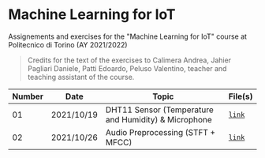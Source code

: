 # Machine Learning for IoT

Assignements and exercises for the "Machine Learning for IoT" course at Politecnico di Torino (AY 2021/2022)

> Credits for the text of the exercises to Calimera Andrea, Jahier Pagliari Daniele, Patti Edoardo, Peluso Valentino, teacher and teaching assistant of the course.

| Number  | Date | Topic  | File(s) |
| ------------- | ------------- | ------------- | ------------- |
| 01 | 2021/10/19 | DHT11 Sensor (Temperature and Humidity) & Microphone | [`link`](https://github.com/francescodisalvo05/polito-machine-learning-for-IoT/blob/main/Labs/Lab_01) |
| 02 | 2021/10/26 | Audio Preprocessing (STFT + MFCC) | [`link`](https://github.com/francescodisalvo05/polito-machine-learning-for-IoT/blob/main/Labs/Lab_02) |



